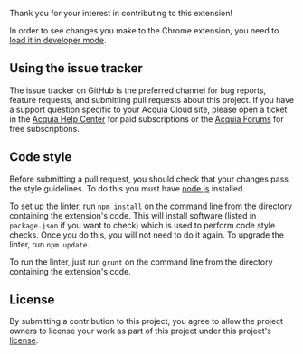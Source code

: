 Thank you for your interest in contributing to this extension!

In order to see changes you make to the Chrome extension, you need to
[load it in developer mode](https://developer.chrome.com/extensions/getstarted#unpacked).

## Using the issue tracker

The issue tracker on GitHub is the preferred channel for bug reports, feature
requests, and submitting pull requests about this project. If you have a
support question specific to your Acquia Cloud site, please open a ticket in
the [Acquia Help Center](https://insight.acquia.com/support) for paid
subscriptions or the [Acquia Forums](https://forums.acquia.com/forum) for free
subscriptions.

## Code style

Before submitting a pull request, you should check that your changes pass the
style guidelines. To do this you must have [node.js](https://nodejs.org/en/)
installed.

To set up the linter, run `npm install` on the command line from the directory
containing the extension's code. This will install software (listed in
`package.json` if you want to check) which is used to perform code style
checks. Once you do this, you will not need to do it again. To upgrade the
linter, run `npm update`.

To run the linter, just run `grunt` on the command line from the directory
containing the extension's code.

## License

By submitting a contribution to this project, you agree to allow the project
owners to license your work as part of this project under this project's
[license](LICENSE.md).
